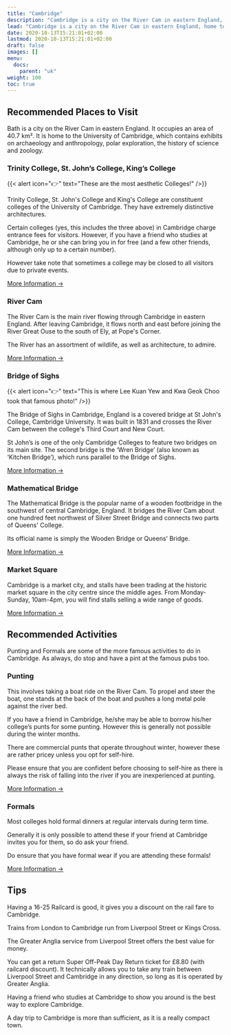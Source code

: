 ```yaml
---
title: "Cambridge"
description: "Cambridge is a city on the River Cam in eastern England, home to the prestigious University of Cambridge, dating to 1209."
lead: "Cambridge is a city on the River Cam in eastern England, home to the prestigious University of Cambridge, dating to 1209."
date: 2020-10-13T15:21:01+02:00
lastmod: 2020-10-13T15:21:01+02:00
draft: false
images: []
menu:
  docs:
    parent: "uk"
weight: 100
toc: true
---
```


## Recommended Places to Visit

Bath is a city on the River Cam in eastern England. It occupies an area of 40.7 km². It is home to the University of Cambridge, which contains exhibits on archaeology and anthropology, polar exploration, the history of science and zoology. 

### Trinity College, St. John’s College, King’s College

{{< alert icon="👉" text="These are the most aesthetic Colleges!" />}}

Trinity College, St. John's College and King's College are constituent colleges of the University of Cambridge. They have extremely distinctive architectures. 

Certain colleges (yes, this includes the three above) in Cambridge charge entrance fees for visitors. However, if you have a friend who studies at Cambridge, he or she can bring you in for free (and a few other friends, although only up to a certain number).  

However take note that sometimes a college may be closed to all visitors due to private events.  

[More Information →](https://www.cam.ac.uk/about-the-university/visiting-the-university)

### River Cam

The River Cam is the main river flowing through Cambridge in eastern England. After leaving Cambridge, it flows north and east before joining the River Great Ouse to the south of Ely, at Pope's Corner.  

The River has an assortment of wildlife, as well as architecture, to admire.  

[More Information →](https://www.tripadvisor.com/Attraction_Review-g186225-d261450-Reviews-The_River_Cam-Cambridge_Cambridgeshire_England.html)

### Bridge of Sighs

{{< alert icon="👉" text="This is where Lee Kuan Yew and Kwa Geok Choo took that famous photo!" />}}

The Bridge of Sighs in Cambridge, England is a covered bridge at St John's College, Cambridge University. It was built in 1831 and crosses the River Cam between the college's Third Court and New Court.  

St John’s is one of the only Cambridge Colleges to feature two bridges on its main site. The second bridge is the ‘Wren Bridge’ (also known as ‘Kitchen Bridge’), which runs parallel to the Bridge of Sighs.  

[More Information →](https://www.joh.cam.ac.uk/bridge-sighs)

### Mathematical Bridge

The Mathematical Bridge is the popular name of a wooden footbridge in the southwest of central Cambridge, England. It bridges the River Cam about one hundred feet northwest of Silver Street Bridge and connects two parts of Queens' College.  

Its official name is simply the Wooden Bridge or Queens' Bridge.  

[More Information →](https://www.queens.cam.ac.uk/visiting-the-college/history/college-facts/mathematical-bridge)

### Market Square

Cambridge is a market city, and stalls have been trading at the historic market square in the city centre since the middle ages. From Monday-Sunday, 10am-4pm, you will find stalls selling a wide range of goods.   

[More Information →](https://www.tripadvisor.com.sg/Attraction_Review-g186225-d591678-Reviews-Market_Square-Cambridge_Cambridgeshire_England.html)

## Recommended Activities

Punting and Formals are some of the more famous activities to do in Cambridge. As always, do stop and have a pint at the famous pubs too.

### Punting

This involves taking a boat ride on the River Cam. To propel and steer the boat, one stands at the back of the boat and pushes a long metal pole against the river bed.  

If you have a friend in Cambridge, he/she may be able to borrow his/her college’s punts for some punting. However this is generally not possible during the winter months.  

There are commercial punts that operate throughout winter, however these are rather pricey unless you opt for self-hire.  

Please ensure that you are confident before choosing to self-hire as there is always the risk of falling into the river if you are inexperienced at punting.  

[More Information →](https://www.visitcambridge.org/place-categories/punting/)

### Formals

Most colleges hold formal dinners at regular intervals during term time.  

Generally it is only possible to attend these if your friend at Cambridge invites you for them, so do ask your friend.  

Do ensure that you have formal wear if you are attending these formals!  

[More Information →](https://en.wikipedia.org/wiki/Formal_(university)/)

## Tips

Having a 16-25 Railcard is good, it gives you a discount on the rail fare to Cambridge.  

Trains from London to Cambridge run from Liverpool Street or Kings Cross.  

The Greater Anglia service from Liverpool Street offers the best value for money.  

You can get a return Super Off-Peak Day Return ticket for £8.80 (with railcard discount). It technically allows you to take any train between Liverpool Street and Cambridge in any direction, so long as it is operated by Greater Anglia.  

Having a friend who studies at Cambridge to show you around is the best way to explore Cambridge.  

A day trip to Cambridge is more than sufficient, as it is a really compact town.  


